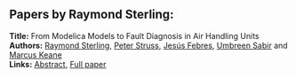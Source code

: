 <h2>Papers by Raymond Sterling:</h2>
<p>
<b>Title:</b> From Modelica Models to Fault Diagnosis in Air Handling Units<br />
<b>Authors:</b> <a href="../authors/author_292.html">Raymond Sterling</a>, <a href="../authors/author_295.html">Peter Struss</a>, <a href="../authors/author_87.html">Jesús Febres</a>, <a href="../authors/author_264.html">Umbreen Sabir</a> and <a href="../authors/author_157.html">Marcus Keane</a><br />
<b>Links:</b> <a href="../abstracts/abstract_48.pdf">Abstract</a>, <a href="../submissions/ECP14096447_SterlingStrussFebresSabirKeane.pdf">Full paper</a>
</p>